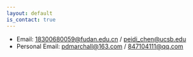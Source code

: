 ```yaml
---
layout: default
is_contact: true
---
```


* Email: 18300680059@fudan.edu.cn / peidi_chen@ucsb.edu
* Personal Email: pdmarchall@163.com / 847104111@qq.com
